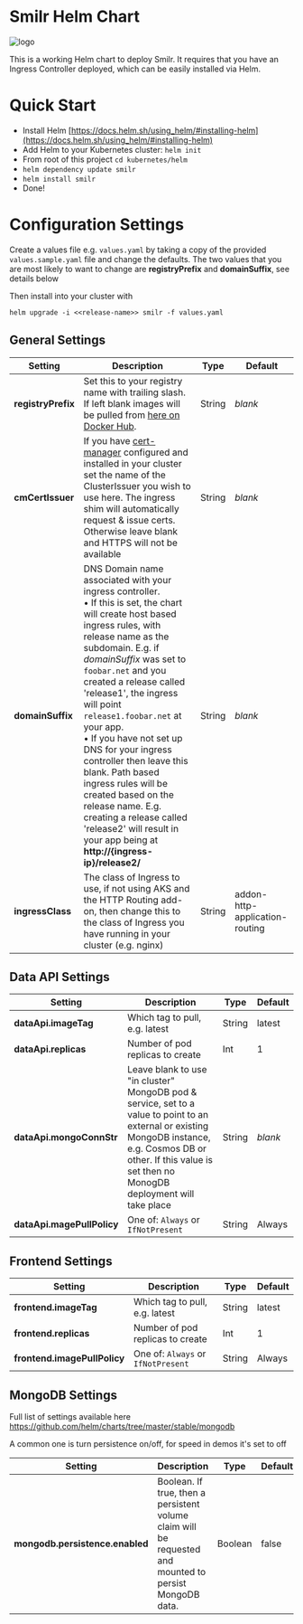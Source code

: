 # Smilr Helm Chart

![logo](https://datamountaineer.com/wp-content/uploads/2016/09/helm.png)

This is a working Helm chart to deploy Smilr. It requires that you have an Ingress Controller deployed, which can be easily installed via Helm.

# Quick Start

- Install Helm [https://docs.helm.sh/using_helm/#installing-helm](https://docs.helm.sh/using_helm/#installing-helm)
- Add Helm to your Kubernetes cluster: `helm init`
- From root of this project `cd kubernetes/helm`
- `helm dependency update smilr`
- `helm install smilr`
- Done!

# Configuration Settings

Create a values file e.g. `values.yaml` by taking a copy of the provided `values.sample.yaml` file and change the defaults. The two values that you are most likely to want to change are **registryPrefix** and **domainSuffix**, see details below

Then install into your cluster with
```
helm upgrade -i <<release-name>> smilr -f values.yaml
```

## General Settings

|  Setting  |  Description           | Type | Default |
| --------- | ---------------------- | ---- | ------- |
| **registryPrefix** | Set this to your registry name with trailing slash. If left blank images will be pulled from [here on Docker Hub](https://hub.docker.com/u/smilr/). | String | *blank* |
| **cmCertIssuer** | If you have [cert-manager](https://github.com/jetstack/cert-manager) configured and installed in your cluster set the name of the ClusterIssuer you wish to use here. The ingress shim will automatically request & issue certs. Otherwise leave blank and HTTPS will not be available | String | *blank* |
| **domainSuffix** | DNS Domain name associated with your ingress controller.<br/> &bull; If this is set, the chart will create host based ingress rules, with release name as the subdomain. E.g. if *domainSuffix* was set to `foobar.net` and you created a release called 'release1', the ingress will point `release1.foobar.net` at your app.<br/> &bull; If you have not set up DNS for your ingress controller then leave this blank. Path based ingress rules will be created based on the release name. E.g. creating a release called 'release2' will result in your app being at **http://{ingress-ip}/release2/** | String | *blank* |
| **ingressClass** | The class of Ingress to use, if not using AKS and the HTTP Routing add-on, then change this to the class of Ingress you have running in your cluster (e.g. nginx) | String | addon-http-application-routing |


## Data API Settings

|  Setting  |  Description           | Type | Default |
| --------- | ---------------------- | ---- | ------- |
|**dataApi.imageTag** | Which tag to pull, e.g. latest | String | latest |
|**dataApi.replicas** | Number of pod replicas to create | Int | 1 |
| **dataApi.mongoConnStr** | Leave blank to use "in cluster" MongoDB pod & service, set to a value to point to an external or existing MongoDB instance, e.g. Cosmos DB or other. If this value is set then no MonogDB deployment will take place | String | *blank* |
| **dataApi.magePullPolicy** | One of: `Always` or `IfNotPresent` | String | Always |

## Frontend Settings

|  Setting  |  Description           | Type | Default |
| --------- | ---------------------- | ---- | ------- |
| **frontend.imageTag** | Which tag to pull, e.g. latest | String | latest |
| **frontend.replicas** | Number of pod replicas to create | Int | 1 |
| **frontend.imagePullPolicy** | One of: `Always` or `IfNotPresent` | String | Always |

## MongoDB Settings

Full list of settings available here https://github.com/helm/charts/tree/master/stable/mongodb

A common one is turn persistence on/off, for speed in demos it's set to off

|  Setting  |  Description           | Type | Default |
| --------- | ---------------------- | ---- | ------- |
| **mongodb.persistence.enabled** | Boolean. If true, then a persistent volume claim will be requested and mounted to persist MongoDB data. | Boolean | false |
